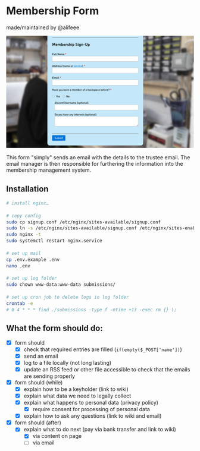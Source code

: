 # Membership Form

made/maintained by @alifeee

![screenshot of form](images/example_form.png)

This form "simply" sends an email with the details to the trustee email. The email manager is then responsible for furthering the information into the membership management system.

## Installation

```bash
# install nginx…

# copy config
sudo cp signup.conf /etc/nginx/sites-available/signup.conf
sudo ln -s /etc/nginx/sites-available/signup.conf /etc/nginx/sites-enabled/signup.conf
sudo nginx -t 
sudo systemctl restart nginx.service

# set up mail
cp .env.example .env
nano .env

# set up log folder
sudo chown www-data:www-data submissions/

# set up cron job to delete logs in log folder
crontab -e
# 0 4 * * * find ./submissions -type f -mtime +13 -exec rm {} \;
```

## What the form should do:

- [x] form should
  - [x] check that required entries are filled (`if(empty($_POST['name'])`)
  - [x] send an email
  - [x] log to a file locally (not long lasting)
  - [x] update an RSS feed or other file accessible to check that the emails are sending properly
- [x] form should (while)
  - [x] explain how to be a keyholder (link to wiki)
  - [x] explain what data we need to legally collect
  - [x] explain what happens to personal data (privacy policy)
    - [x] require consent for processing of personal data
  - [x] explain how to ask any questions (link to wiki and email)
- [x] form should (after)
  - [x] explain what to do next (pay via bank transfer and link to wiki)
    - [x] via content on page
    - [ ] via email
